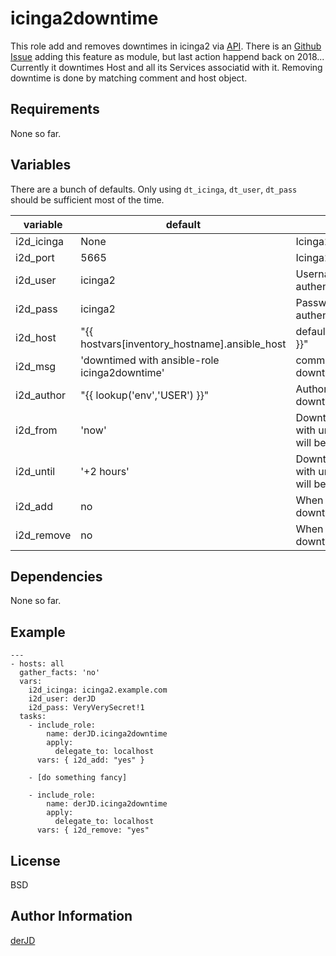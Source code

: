 # icinga2downtime

This role add and removes downtimes in icinga2 via [API](https://icinga.com/docs/icinga2/latest/doc/12-icinga2-api/#schedule-downtime).
There is an [Github Issue](https://github.com/ansible/ansible/pull/24131) adding this feature as module, but last action happend back on 2018...
Currently it downtimes Host and all its Services associatid with it.
Removing downtime is done by matching comment and host object.

## Requirements
None so far.

## Variables
There are a bunch of defaults. Only using `dt_icinga`, `dt_user`, `dt_pass` should be sufficient most of the time.

| variable | default | description |
| --- | --- | --- |
| i2d_icinga | None | Icinga2 host to connect to |
| i2d_port | 5665 | Icinga2 port to connect to |
| i2d_user | icinga2 | Username for authentification |
| i2d_pass | icinga2 | Password for authentification |
| i2d_host | "{{ hostvars[inventory_hostname].ansible_host | default(inventory_hostname) }}" | Hostname which should be downtimed. |
| i2d_msg | 'downtimed with ansible-role icinga2downtime' | comment displayed in downtime |
| i2d_author | "{{ lookup('env','USER') }}" | Author name displayed in downtime |
| i2d_from | 'now' | Downtime ranges are set with unixtimestamps. this will be translated by `date` |
| i2d_until | '+2 hours' | Downtime ranges are set with unixtimestamps. this will be translated by `date` |
| i2d_add | no | When set to `yes` adds downtime |
| i2d_remove | no | When set to `yes` removes downtime |

## Dependencies
None so far.

## Example

```
---
- hosts: all
  gather_facts: 'no'
  vars:
    i2d_icinga: icinga2.example.com
    i2d_user: derJD
    i2d_pass: VeryVerySecret!1
  tasks:
    - include_role:
        name: derJD.icinga2downtime
        apply:
          delegate_to: localhost
      vars: { i2d_add: "yes" }

    - [do something fancy]

    - include_role:
        name: derJD.icinga2downtime
        apply:
          delegate_to: localhost
      vars: { i2d_remove: "yes"
```

## License
BSD

## Author Information
[derJD](https://gihub.com/derJD)
